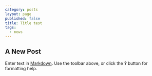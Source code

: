 ```yaml
---
category: posts
layout: page
published: false
title: Title test
tags: 
  - news
---
```


## A New Post

Enter text in [Markdown](http://daringfireball.net/projects/markdown/). Use the toolbar above, or click the **?** button for formatting help.
